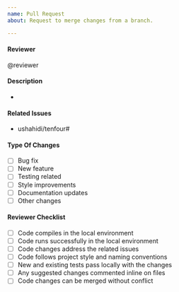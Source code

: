 ```yaml
---
name: Pull Request
about: Request to merge changes from a branch.

---
```


#### Reviewer
@reviewer

#### Description
-

#### Related Issues
- ushahidi/tenfour#

#### Type Of Changes
- [ ] Bug fix
- [ ] New feature
- [ ] Testing related
- [ ] Style improvements
- [ ] Documentation updates
- [ ] Other changes

#### Reviewer Checklist

- [ ] Code compiles in the local environment
- [ ] Code runs successfully in the local environment
- [ ] Code changes address the related issues
- [ ] Code follows project style and naming conventions
- [ ] New and existing tests pass locally with the changes
- [ ] Any suggested changes commented inline on files
- [ ] Code changes can be merged without conflict
